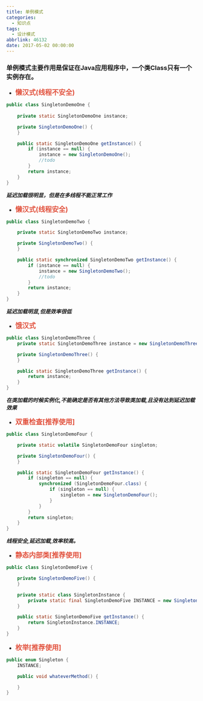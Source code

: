 ```yaml
---
title: 单例模式
categories:
  - 知识点
tags:
  - 设计模式
abbrlink: 46132
date: 2017-05-02 00:00:00
---
```


### 单例模式主要作用是保证在Java应用程序中，一个类Class只有一个实例存在。


* **<font color="#e25440" size="4">懒汉式(线程不安全)</font>**

``` java
public class SingletonDemoOne {
    
    private static SingletonDemoOne instance;

    private SingletonDemoOne() {
    }

    public static SingletonDemoOne getInstance() {
        if (instance == null) {
            instance = new SingletonDemoOne();
            //todo
        }
        return instance;
    }
}

```

***延迟加载很明显，但是在多线程不能正常工作***

* **<font color="#e25440" size="4">懒汉式(线程安全)</font>**

``` java
public class SingletonDemoTwo {

    private static SingletonDemoTwo instance;

    private SingletonDemoTwo() {
    }

    public static synchronized SingletonDemoTwo getInstance() {
        if (instance == null) {
            instance = new SingletonDemoTwo();
            //todo
        }
        return instance;
    }
}
```

***延迟加载明显,但是效率很低***

* **<font color="#e25440" size="4">饿汉式</font>**

``` java
public class SingletonDemoThree {
    private static SingletonDemoThree instance = new SingletonDemoThree();

    private SingletonDemoThree() {
    }

    public static SingletonDemoThree getInstance() {
        return instance;
    }
}
```

***在类加载的时候实例化,不能确定是否有其他方法导致类加载,且没有达到延迟加载效果***

* **<font color="#e25440" size="4">双重检查[推荐使用]</font>**

``` java
public class SingletonDemoFour {

    private static volatile SingletonDemoFour singleton;

    private SingletonDemoFour() {
    }

    public static SingletonDemoFour getInstance() {
        if (singleton == null) {
            synchronized (SingletonDemoFour.class) {
                if (singleton == null) {
                    singleton = new SingletonDemoFour();
                }
            }
        }
        return singleton;
    }
}

```

***线程安全,延迟加载,效率较高。***

* **<font color="#e25440" size="4">静态内部类[推荐使用]</font>**

``` java
public class SingletonDemoFive {

    private SingletonDemoFive() {
    }

    private static class SingletonInstance {
        private static final SingletonDemoFive INSTANCE = new SingletonDemoFive();
    }

    public static SingletonDemoFive getInstance() {
        return SingletonInstance.INSTANCE;
    }
}
```

* **<font color="#e25440" size="4">枚举[推荐使用]</font>**

``` java
public enum Singleton {
    INSTANCE;

    public void whateverMethod() {

    }
}
```



